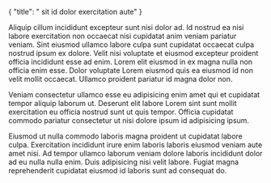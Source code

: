 {
  "title": " sit id dolor exercitation aute"
}

Aliquip cillum incididunt excepteur sunt nisi dolor ad. Id nostrud ea nisi labore exercitation non occaecat nisi cupidatat anim veniam pariatur veniam. Sint eiusmod ullamco labore culpa sunt cupidatat occaecat culpa nostrud ipsum ex dolore. Velit nisi voluptate et eiusmod excepteur proident officia incididunt esse ad enim. Lorem elit eiusmod in ex magna nulla non officia enim esse. Dolor voluptate Lorem eiusmod quis ea eiusmod id non velit mollit occaecat. Ullamco proident pariatur id magna dolor non.

Veniam consectetur ullamco esse eu adipisicing enim amet qui et cupidatat tempor aliquip laborum ut. Deserunt elit labore Lorem sint sunt mollit exercitation eu officia nostrud sunt ut quis tempor. Officia cupidatat commodo pariatur consectetur ut nisi dolore ipsum id adipisicing ipsum.

Eiusmod ut nulla commodo laboris magna proident ut cupidatat labore culpa. Exercitation incididunt irure enim laboris laboris eiusmod veniam aute amet nisi. Ad tempor ullamco laborum veniam dolore laboris incididunt dolor ad eu nulla nulla enim. Duis adipisicing nisi velit labore. Fugiat magna reprehenderit cupidatat eiusmod id laboris sunt ad consequat do.